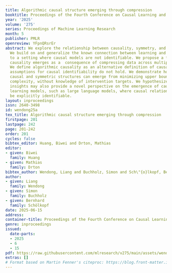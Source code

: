 ```yaml
---
title: Algorithmic causal structure emerging through compression
booktitle: Proceedings of the Fourth Conference on Causal Learning and Reasoning
year: '2025'
volume: '275'
series: Proceedings of Machine Learning Research
month: 5
publisher: PMLR
openreview: YFpnQRsrEr
abstract: We explore the relationship between causality, symmetry, and compression.
  We build on and generalize the known connection between learning and compression
  to a setting where causal models are not identifiable. We propose a framework where
  causality emerges as a  consequence of compressing data across multiple environments.
  We define algorithmic causality as an alternative definition of causality when traditional
  assumptions for causal identifiability do not hold. We demonstrate how algorithmic
  causal and symmetric structures can emerge from minimizing upper bounds on Kolmogorov
  complexity, without knowledge of intervention targets. We hypothesize that these
  insights may also provide a novel perspective on the emergence of causality in machine
  learning models, such as large language models, where causal relationships may not
  be explicitly identifiable.
layout: inproceedings
issn: 2640-3498
id: wendong25a
tex_title: Algorithmic causal structure emerging through compression
firstpage: 201
lastpage: 242
page: 201-242
order: 201
cycles: false
bibtex_editor: Huang, Biwei and Drton, Mathias
editor:
- given: Biwei
  family: Huang
- given: Mathias
  family: Drton
bibtex_author: Wendong, Liang and Buchholz, Simon and Sch\"{o}lkopf, Bernhard
author:
- given: Liang
  family: Wendong
- given: Simon
  family: Buchholz
- given: Bernhard
  family: Schölkopf
date: 2025-06-15
address:
container-title: Proceedings of the Fourth Conference on Causal Learning and Reasoning
genre: inproceedings
issued:
  date-parts:
  - 2025
  - 6
  - 15
pdf: https://raw.githubusercontent.com/mlresearch/v275/main/assets/wendong25a/wendong25a.pdf
extras: []
# Format based on Martin Fenner's citeproc: https://blog.front-matter.io/posts/citeproc-yaml-for-bibliographies/
---
```

